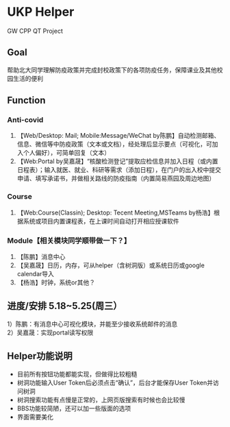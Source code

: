 # UKP Helper
GW CPP QT Project
## Goal
帮助北大同学理解防疫政策并完成封校政策下的各项防疫任务，保障课业及其他校园生活的便利
## Function
### Anti-covid
1) 【Web/Desktop: Mail; Mobile:Message/WeChat by陈鹏】自动检测邮箱、信息、微信等中防疫政策（文本或文档），经处理后显示要点（可视化，可加入个人偏好），可简单回复（文本）
2) 【Web:Portal by吴嘉晟】“核酸检测登记”提取应检信息并加入日程（或内置日程表）；输入就医、就业、科研等需求（添加日程），在门户的出入校中提交申请、填写承诺书，并做相关路线的防疫指南（内置简易燕园及周边地图）
### Course
1) 【Web:Course(Classin); Desktop: Tecent Meeting,MSTeams by杨浩】根据系统或项目内置课程表，在上课时间自动打开相应授课软件
### Module【相关模块同学顺带做一下？】
1) 【陈鹏】消息中心
2) 【吴嘉晟】日历，内存，可从helper（含树洞版）或系统日历或google calendar导入  
3) 【杨浩】时钟，系统or其他？

## 进度/安排 5.18~5.25(周三）
1）陈鹏：有消息中心可视化模块，并能至少接收系统邮件的消息     
2）吴嘉晟：实现portal读写权限    

## Helper功能说明
* 目前所有按钮功能都能实现，但做得比较粗糙
* 树洞功能输入User Token后必须点击“确认”，后台才能保存User Token并访问树洞
* 树洞搜索功能有点慢是正常的，上网页版搜索有时候也会比较慢
* BBS功能较简陋，还可以加一些版面的选项
* 界面需要美化
